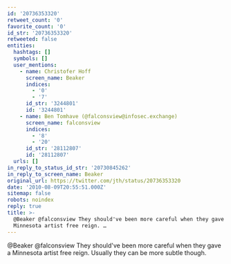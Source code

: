 ```yaml
---
id: '20736353320'
retweet_count: '0'
favorite_count: '0'
id_str: '20736353320'
retweeted: false
entities:
  hashtags: []
  symbols: []
  user_mentions:
    - name: Christofer Hoff
      screen_name: Beaker
      indices:
        - '0'
        - '7'
      id_str: '3244801'
      id: '3244801'
    - name: Ben Tomhave (@falconsview@infosec.exchange)
      screen_name: falconsview
      indices:
        - '8'
        - '20'
      id_str: '28112807'
      id: '28112807'
  urls: []
in_reply_to_status_id_str: '20730845262'
in_reply_to_screen_name: Beaker
original_url: https://twitter.com/jth/status/20736353320
date: '2010-08-09T20:55:51.000Z'
sitemap: false
robots: noindex
reply: true
title: >-
  @Beaker @falconsview They should've been more careful when they gave a
  Minnesota artist free reign. …
---
```


@Beaker @falconsview They should've been more careful when they gave a Minnesota artist free reign. Usually they can be more subtle though.